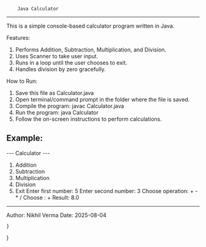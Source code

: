         Java Calculator
        
--------------------------------

This is a simple console-based calculator program written in Java.

Features:
1. Performs Addition, Subtraction, Multiplication, and Division.
2. Uses Scanner to take user input.
3. Runs in a loop until the user chooses to exit.
4. Handles division by zero gracefully.

How to Run:
1. Save this file as Calculator.java
2. Open terminal/command prompt in the folder where the file is saved.
3. Compile the program:
   javac Calculator.java
4. Run the program:
   java Calculator
5. Follow the on-screen instructions to perform calculations.

Example:
--------------------------------
--- Calculator ---
1. Addition
2. Subtraction
3. Multiplication
4. Division
5. Exit
Enter first number: 5
Enter second number: 3
Choose operation: +  -  *  /
Choose : +
Result: 8.0
--------------------------------

Author: Nikhil Verma
Date: 2025-08-04

    }
}
